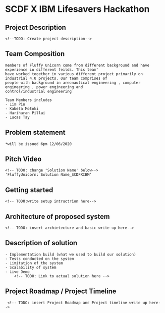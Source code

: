 
# SCDF X IBM Lifesavers Hackathon 

## Project Description
    <!--TODO: Create project description-->

## Team Composition
    members of Fluffy Unicorn come from different background and have experience in different feilds. This team'
    have worked together in various different project primarily on industrial 4.0 projects. Our team comprises of
    people with background in areonautical engineering , computer engineering , power engineering and 
    control/industrial engineering

    Team Members includes
    - Lim Pin
    - Kabeta Motoki
    - Hariharan Pillai
    - Lucas Tay

## Problem statement
    *will be issued 6pm 12/06/2020

## Pitch Video
    <!-- TODO: change 'Solution Name' below-->
    ‘FluffyUnicorn: Solution Name_SCDFXIBM’

## Getting started
    <!-- TODO:write setup intructrion here-->

## Architecture of proposed system
    <!-- TODO: insert archietecture and basic write up here-->

## Description of solution
    
    - Implementation build (what we used to build our solution) 
    - Tests conducted on the system
    - Limitation of the system
    - Scalability of system
    - Live Demo
        <!-- TODO: Link to actual solution here --> 

## Project Roadmap / Project Timeline
     <!-- TODO: insert Project Roadmap and Project timeline write up here-->








